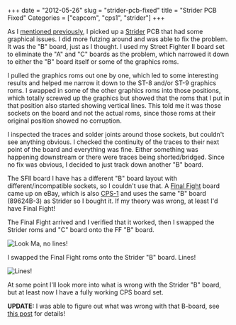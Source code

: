 +++
date = "2012-05-26"
slug = "strider-pcb-fixed"
title = "Strider PCB Fixed"
Categories = ["capcom", "cps1", "strider"]
+++

As I [mentioned previously](/blog/2012/05/new-pcbs-2/), I picked up a [Strider](http://en.wikipedia.org/wiki/Strider_(arcade_game)) PCB that had some graphical issues. I did more futzing around and was able to fix the problem. It was the "B" board, just as I thought. I used my Street Fighter II board set to eliminate the "A" and "C" boards as the problem, which narrowed it down to either the "B" board itself or some of the graphics roms. 

I pulled the graphics roms out one by one, which led to some interesting results and helped me narrow it down to the ST-8 and/or ST-9 graphics roms. I swapped in some of the other graphics roms into those positions, which totally screwed up the graphics but showed that the roms that I put in that position also started showing vertical lines. This told me it was those sockets on the board and not the actual roms, since those roms at their original position showed no corruption. 

I inspected the traces and solder joints around those sockets, but couldn't see anything obvious. I checked the continuity of the traces to their next point of the board and everything was fine. Either something was happening downstream or there were traces being shorted/bridged. Since no fix was obvious, I decided to just track down another "B" board.

The SFII board I have has a different "B" board layout with different/incompatible sockets, so I couldn't use that. A [Final Fight](http://en.wikipedia.org/wiki/Final_fight) board came up on eBay, which is also [CPS-1](http://en.wikipedia.org/wiki/CP_System) and uses the same "B" board (89624B-3) as Strider so I bought it. If my theory was wrong, at least I'd have Final Fight!

The Final Fight arrived and I verified that it worked, then I swapped the Strider roms and "C" board onto the FF "B" board. 

![Look Ma, no lines!](/images/20120528-213257.jpg)

I swapped the Final Fight roms onto the Strider "B" board. Lines!

![Lines!](/images/20120528-213148.jpg)

At some point I'll look more into what is wrong with the Strider "B" board, but at least now I have a fully working CPS board set.

**UPDATE:** I was able to figure out what was wrong with that B-board, see [this post](/blog/2019/07/final-fight-fix/) for details!
